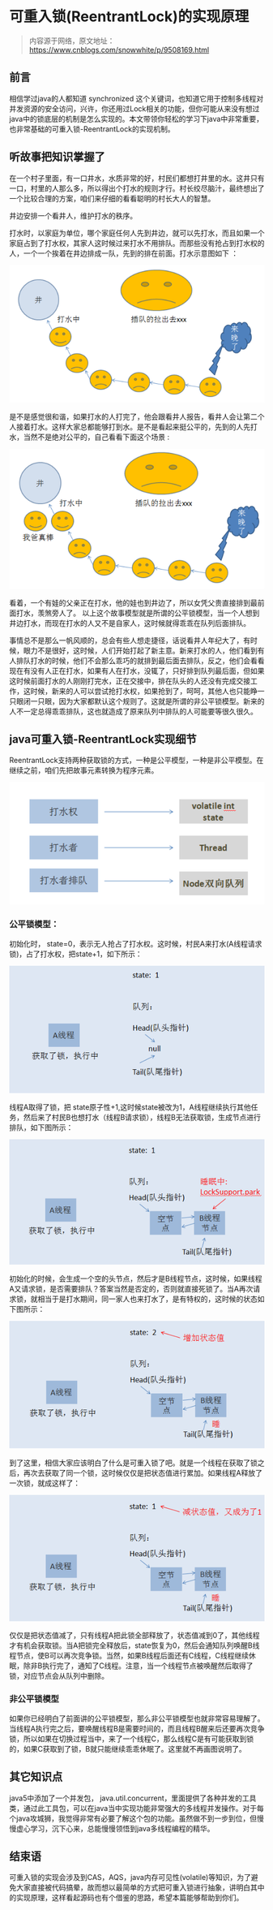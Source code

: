 # 可重入锁(ReentrantLock)的实现原理

> 内容源于网络，原文地址：https://www.cnblogs.com/snowwhite/p/9508169.html

## 前言

相信学过java的人都知道 synchronized 这个关键词，也知道它用于控制多线程对并发资源的安全访问，兴许，你还用过Lock相关的功能，但你可能从来没有想过java中的锁底层的机制是怎么实现的。本文带领你轻松的学习下java中非常重要，也非常基础的可重入锁-ReentrantLock的实现机制。

## 听故事把知识掌握了

在一个村子里面，有一口井水，水质非常的好，村民们都想打井里的水。这井只有一口，村里的人那么多，所以得出个打水的规则才行。村长绞尽脑汁，最终想出了一个比较合理的方案，咱们来仔细的看看聪明的村长大人的智慧。

井边安排一个看井人，维护打水的秩序。

打水时，以家庭为单位，哪个家庭任何人先到井边，就可以先打水，而且如果一个家庭占到了打水权，其家人这时候过来打水不用排队。而那些没有抢占到打水权的人，一个一个挨着在井边排成一队，先到的排在前面。打水示意图如下 ：

![20160828140050915](./images/20160828140050915.png)

是不是感觉很和谐，如果打水的人打完了，他会跟看井人报告，看井人会让第二个人接着打水。这样大家总都能够打到水。是不是看起来挺公平的，先到的人先打水，当然不是绝对公平的，自己看看下面这个场景 :

![20160828140339416](./images/20160828140339416.png)



看着，一个有娃的父亲正在打水，他的娃也到井边了，所以女凭父贵直接排到最前面打水，羡煞旁人了。 
以上这个故事模型就是所谓的公平锁模型，当一个人想到井边打水，而现在打水的人又不是自家人，这时候就得乖乖在队列后面排队。

事情总不是那么一帆风顺的，总会有些人想走捷径，话说看井人年纪大了，有时候，眼力不是很好，这时候，人们开始打起了新主意。新来打水的人，他们看到有人排队打水的时候，他们不会那么乖巧的就排到最后面去排队，反之，他们会看看现在有没有人正在打水，如果有人在打水，没辄了，只好排到队列最后面，但如果这时候前面打水的人刚刚打完水，正在交接中，排在队头的人还没有完成交接工作，这时候，新来的人可以尝试抢打水权，如果抢到了，呵呵，其他人也只能睁一只眼闭一只眼，因为大家都默认这个规则了。这就是所谓的非公平锁模型。新来的人不一定总得乖乖排队，这也就造成了原来队列中排队的人可能要等很久很久。 

## java可重入锁-ReentrantLock实现细节

ReentrantLock支持两种获取锁的方式，一种是公平模型，一种是非公平模型。在继续之前，咱们先把故事元素转换为程序元素。

![20160828140524370](./images/20160828140524370.png)

### 公平锁模型：

初始化时， state=0，表示无人抢占了打水权。这时候，村民A来打水(A线程请求锁)，占了打水权，把state+1，如下所示：

![20160828140603433](./images/20160828140603433.png)

线程A取得了锁，把 state原子性+1,这时候state被改为1，A线程继续执行其他任务，然后来了村民B也想打水（线程B请求锁），线程B无法获取锁，生成节点进行排队，如下图所示：

![20160828140648840](./images/20160828140648840.png)

初始化的时候，会生成一个空的头节点，然后才是B线程节点，这时候，如果线程A又请求锁，是否需要排队？答案当然是否定的，否则就直接死锁了。当A再次请求锁，就相当于是打水期间，同一家人也来打水了，是有特权的，这时候的状态如下图所示：

![20160828140726734](./images/20160828140726734.png)

到了这里，相信大家应该明白了什么是可重入锁了吧。就是一个线程在获取了锁之后，再次去获取了同一个锁，这时候仅仅是把状态值进行累加。如果线程A释放了一次锁，就成这样了：

![20160828140803281](./images/20160828140803281.png)

仅仅是把状态值减了，只有线程A把此锁全部释放了，状态值减到0了，其他线程才有机会获取锁。当A把锁完全释放后，state恢复为0，然后会通知队列唤醒B线程节点，使B可以再次竞争锁。当然，如果B线程后面还有C线程，C线程继续休眠，除非B执行完了，通知了C线程。注意，当一个线程节点被唤醒然后取得了锁，对应节点会从队列中删除。 

### 非公平锁模型

如果你已经明白了前面讲的公平锁模型，那么非公平锁模型也就非常容易理解了。当线程A执行完之后，要唤醒线程B是需要时间的，而且线程B醒来后还要再次竞争锁，所以如果在切换过程当中，来了一个线程C，那么线程C是有可能获取到锁的，如果C获取到了锁，B就只能继续乖乖休眠了。这里就不再画图说明了。 



## 其它知识点

java5中添加了一个并发包， java.util.concurrent，里面提供了各种并发的工具类，通过此工具包，可以在java当中实现功能非常强大的多线程并发操作。对于每个java攻城狮，我觉得非常有必要了解这个包的功能。虽然做不到一步到位，但慢慢虚心学习，沉下心来，总能慢慢领悟到java多线程编程的精华。 



## 结束语

可重入锁的实现会涉及到CAS，AQS，java内存可见性(volatile)等知识，为了避免大家直接被代码搞晕，故而想以最简单的方式把可重入锁进行抽象，讲明白其中的实现原理，这样看起源码也有个借鉴的思路，希望本篇能够帮助到你们。





